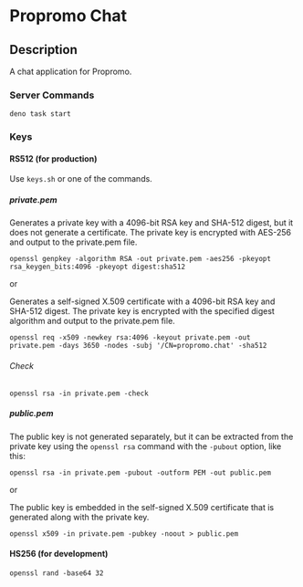 # Propromo Chat

## Description

A chat application for Propromo.

### Server Commands

```
deno task start
```

### Keys

#### RS512 (for production)

Use `keys.sh` or one of the commands.

##### private.pem

Generates a private key with a 4096-bit RSA key and SHA-512 digest, but it does not generate a certificate. The private key is encrypted with AES-256 and output to the private.pem file.

```
openssl genpkey -algorithm RSA -out private.pem -aes256 -pkeyopt rsa_keygen_bits:4096 -pkeyopt digest:sha512
```

or

Generates a self-signed X.509 certificate with a 4096-bit RSA key and SHA-512 digest. The private key is encrypted with the specified digest algorithm and output to the private.pem file.

```
openssl req -x509 -newkey rsa:4096 -keyout private.pem -out private.pem -days 3650 -nodes -subj '/CN=propromo.chat' -sha512
```

###### Check

```
openssl rsa -in private.pem -check
```

##### public.pem

The public key is not generated separately, but it can be extracted from the private key using the `openssl rsa` command with the `-pubout` option, like this:

```
openssl rsa -in private.pem -pubout -outform PEM -out public.pem
```

or

The public key is embedded in the self-signed X.509 certificate that is generated along with the private key.

```
openssl x509 -in private.pem -pubkey -noout > public.pem
```

#### HS256 (for development)

```
openssl rand -base64 32
```
